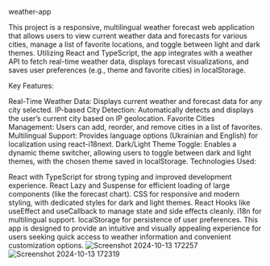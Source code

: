 weather-app

This project is a responsive, multilingual weather forecast web application that allows users to view current weather data and forecasts for various cities, manage a list of favorite locations, and toggle between light and dark themes. Utilizing React and TypeScript, the app integrates with a weather API to fetch real-time weather data, displays forecast visualizations, and saves user preferences (e.g., theme and favorite cities) in localStorage.

Key Features:

Real-Time Weather Data: Displays current weather and forecast data for any city selected. IP-based City Detection: Automatically detects and displays the user’s current city based on IP geolocation. Favorite Cities Management: Users can add, reorder, and remove cities in a list of favorites. Multilingual Support: Provides language options (Ukrainian and English) for localization using react-i18next. Dark/Light Theme Toggle: Enables a dynamic theme switcher, allowing users to toggle between dark and light themes, with the chosen theme saved in localStorage. Technologies Used:

React with TypeScript for strong typing and improved development experience. React Lazy and Suspense for efficient loading of large components (like the forecast chart). CSS for responsive and modern styling, with dedicated styles for dark and light themes. React Hooks like useEffect and useCallback to manage state and side effects cleanly. i18n for multilingual support. localStorage for persistence of user preferences. This app is designed to provide an intuitive and visually appealing experience for users seeking quick access to weather information and convenient customization options.
![Screenshot 2024-10-13 172257](https://github.com/user-attachments/assets/d471cfab-3378-4769-9e7d-f41f909ecf60)
![Screenshot 2024-10-13 172319](https://github.com/user-attachments/assets/31690fb5-652a-4338-80d1-1cebb382906c)
